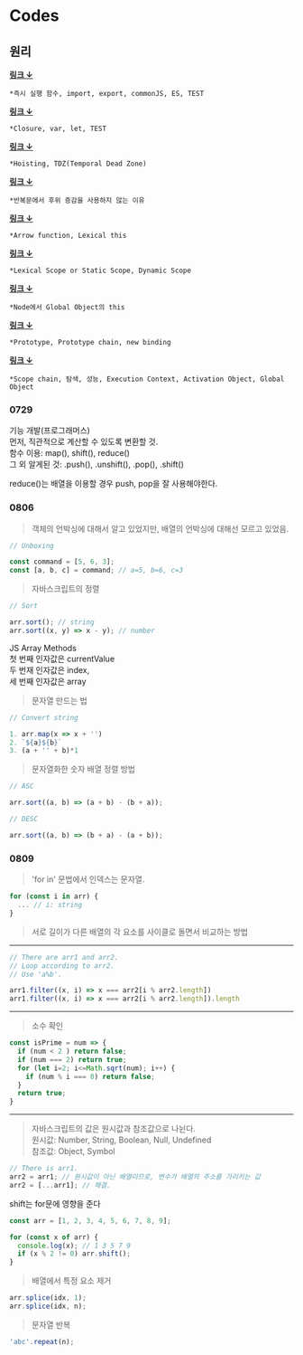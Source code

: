 # Codes

## 원리

[**링크 ↓**](https://github.com/bya2/Coding/blob/main/IIEF.md)
```
*즉시 실행 함수, import, export, commonJS, ES, TEST
```

[**링크 ↓**](https://github.com/bya2/Coding/blob/main/Closure.md)
```
*Closure, var, let, TEST
```

[**링크 ↓**](https://github.com/bya2/Coding/blob/main/Hoisting.md)
```
*Hoisting, TDZ(Temporal Dead Zone)
```

[**링크 ↓**](https://github.com/bya2/Coding/blob/main/Reason.md)
```
*반복문에서 후위 증감을 사용하지 않는 이유
```

[**링크 ↓**](https://github.com/bya2/Coding/blob/main/ArrorFunc.md)
```
*Arrow function, Lexical this
```

[**링크 ↓**](https://github.com/bya2/Coding/blob/main/LexicalScope.md)
```
*Lexical Scope or Static Scope, Dynamic Scope
```

[**링크 ↓**](https://github.com/bya2/Coding/blob/main/GlobalObjectThis.md)
```
*Node에서 Global Object의 this
```

[**링크 ↓**](https://github.com/bya2/Coding/blob/main/Prototype.md)
```
*Prototype, Prototype chain, new binding
```

[**링크 ↓**](https://github.com/bya2/Coding/blob/main/ScopeChain.md)
```
*Scope chain, 탐색, 성능, Execution Context, Activation Object, Global Object
```


### 0729
기능 개발(프로그래머스)  
  먼저, 직관적으로 계산할 수 있도록 변환할 것.  
  함수 이용: map(), shift(), reduce()  
  그 외 알게된 것: .push(), .unshift(), .pop(), .shift()  

  reduce()는 배열을 이용할 경우 push, pop을 잘 사용해야한다.



### 0806

> 객체의 언박싱에 대해서 알고 있었지만, 배열의 언박싱에 대해선 모르고 있었음.
```js
// Unboxing

const command = [5, 6, 3];
const [a, b, c] = command; // a=5, b=6, c=3
```

> 자바스크립트의 정렬
```js
// Sort

arr.sort(); // string
arr.sort((x, y) => x - y); // number
```

JS Array Methods  
첫 번째 인자값은 currentValue   
두 번재 인자값은 index,  
세 번째 인자값은 array

> 문자열 만드는 법
```js
// Convert string

1. arr.map(x => x + '')
2. `${a}${b}`
3. (a + '' + b)*1
```

> 문자열화한 숫자 배열 정렬 방법
```js
// ASC

arr.sort((a, b) => (a + b) - (b + a));
```
```js
// DESC

arr.sort((a, b) => (b + a) - (a + b));
```

### 0809

> 'for in' 문법에서 인덱스는 문자열.
```js
for (const i in arr) {
  ... // i: string
}
```

> 서로 길이가 다른 배열의 각 요소를 사이클로 돌면서 비교하는 방법
---
```js
// There are arr1 and arr2.
// Loop according to arr2.
// Use 'a%b'.

arr1.filter((x, i) => x === arr2[i % arr2.length])
arr1.filter((x, i) => x === arr2[i % arr2.length]).length
```
---
> 소수 확인
```js
const isPrime = num => {
  if (num < 2 ) return false;
  if (num === 2) return true;
  for (let i=2; i<=Math.sqrt(num); i++) {
    if (num % i === 0) return false;
  }
  return true;
}
```
---
> 자바스크립트의 값은 원시값과 참조값으로 나뉜다.  
> 원시값: Number, String, Boolean, Null, Undefined  
> 참조값: Object, Symbol  
```js
// There is arr1.
arr2 = arr1; // 원시값이 아닌 배열이므로, 변수가 배열의 주소를 가리키는 값
arr2 = [...arr1]; // 해결.
```

shift는 for문에 영향을 준다
```js
const arr = [1, 2, 3, 4, 5, 6, 7, 8, 9];

for (const x of arr) {
  console.log(x); // 1 3 5 7 9
  if (x % 2 != 0) arr.shift();
}
```

> 배열에서 특정 요소 제거
```js
arr.splice(idx, 1);
arr.splice(idx, n);
```

> 문자열 반복
```js
'abc'.repeat(n);
```

